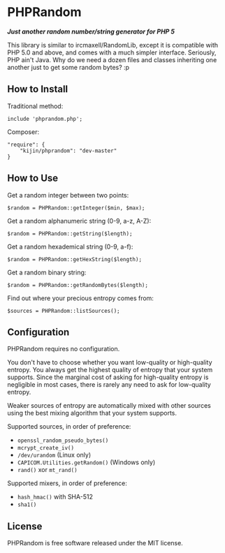 PHPRandom
=========

**_Just another random number/string generator for PHP 5_**

This library is similar to ircmaxell/RandomLib, except it is compatible
with PHP 5.0 and above, and comes with a much simpler interface.
Seriously, PHP ain't Java. Why do we need a dozen files and classes
inheriting one another just to get some random bytes? :p

How to Install
--------------

Traditional method:

    include 'phprandom.php';

Composer:

    "require": {
        "kijin/phprandom": "dev-master"
    }

How to Use
----------

Get a random integer between two points:

    $random = PHPRandom::getInteger($min, $max);

Get a random alphanumeric string (0-9, a-z, A-Z):

    $random = PHPRandom::getString($length);

Get a random hexademical string (0-9, a-f):

    $random = PHPRandom::getHexString($length);

Get a random binary string:

    $random = PHPRandom::getRandomBytes($length);

Find out where your precious entropy comes from:

    $sources = PHPRandom::listSources();

Configuration
-------------

PHPRandom requires no configuration.

You don't have to choose whether you want low-quality or high-quality entropy.
You always get the highest quality of entropy that your system supports.
Since the marginal cost of asking for high-quality entropy is negligible
in most cases, there is rarely any need to ask for low-quality entropy.

Weaker sources of entropy are automatically mixed with other sources
using the best mixing algorithm that your system supports.

Supported sources, in order of preference:

  - `openssl_random_pseudo_bytes()`
  - `mcrypt_create_iv()`
  - `/dev/urandom` (Linux only)
  - `CAPICOM.Utilities.getRandom()` (Windows only)
  - `rand()` xor `mt_rand()`

Supported mixers, in order of preference:

  - `hash_hmac()` with SHA-512
  - `sha1()`

License
-------

PHPRandom is free software released under the MIT license.
